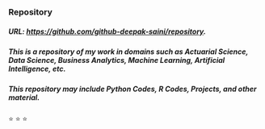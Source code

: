 ### Repository 
##### URL: https://github.com/github-deepak-saini/repository. 
##### This is a repository of my work in domains such as Actuarial Science, Data Science, Business Analytics, Machine Learning, Artificial Intelligence, etc. 
##### This repository may include Python Codes, R Codes, Projects, and other material. 
⭐ ⭐ ⭐
